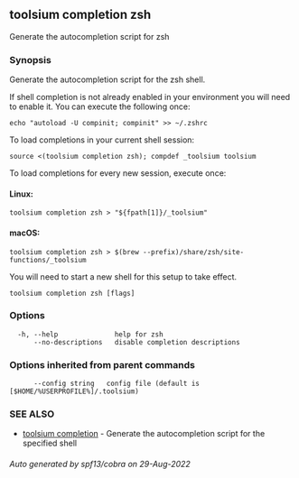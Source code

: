 ## toolsium completion zsh

Generate the autocompletion script for zsh

### Synopsis

Generate the autocompletion script for the zsh shell.

If shell completion is not already enabled in your environment you will need
to enable it.  You can execute the following once:

	echo "autoload -U compinit; compinit" >> ~/.zshrc

To load completions in your current shell session:

	source <(toolsium completion zsh); compdef _toolsium toolsium

To load completions for every new session, execute once:

#### Linux:

	toolsium completion zsh > "${fpath[1]}/_toolsium"

#### macOS:

	toolsium completion zsh > $(brew --prefix)/share/zsh/site-functions/_toolsium

You will need to start a new shell for this setup to take effect.


```
toolsium completion zsh [flags]
```

### Options

```
  -h, --help              help for zsh
      --no-descriptions   disable completion descriptions
```

### Options inherited from parent commands

```
      --config string   config file (default is [$HOME/%USERPROFILE%]/.toolsium)
```

### SEE ALSO

* [toolsium completion](toolsium_completion.md)	 - Generate the autocompletion script for the specified shell

###### Auto generated by spf13/cobra on 29-Aug-2022
